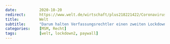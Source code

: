 ```yaml
---
date:          2020-10-20
redirect:      https://www.welt.de/wirtschaft/plus218221422/Coronavirus-Zweiter-Lockdown-fuer-Verfassungsrechtler-rechtswidrig.html
title:         Welt
subtitle:      "Darum halten Verfassungsrechtler einen zweiten Lockdown für rechtswidrig"
categories:    [MSM, Recht]
tags:          [welt, lockdown2, paywall]
---
```

